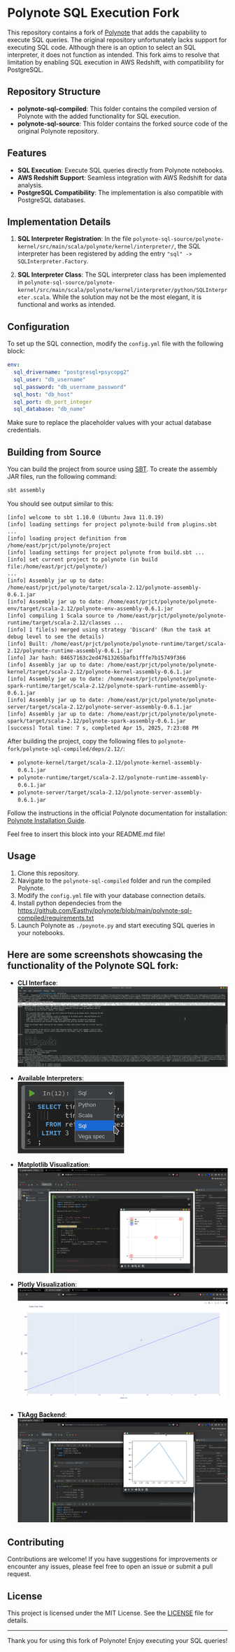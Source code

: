 # Polynote SQL Execution Fork

This repository contains a fork of [Polynote](https://github.com/polynote/polynote) that adds the capability to execute SQL queries. The original repository unfortunately lacks support for executing SQL code. Although there is an option to select an SQL interpreter, it does not function as intended. This fork aims to resolve that limitation by enabling SQL execution in AWS Redshift, with compatibility for PostgreSQL.

## Repository Structure

- **polynote-sql-compiled**: This folder contains the compiled version of Polynote with the added functionality for SQL execution.
- **polynote-sql-source**: This folder contains the forked source code of the original Polynote repository.

## Features

- **SQL Execution**: Execute SQL queries directly from Polynote notebooks.
- **AWS Redshift Support**: Seamless integration with AWS Redshift for data analysis.
- **PostgreSQL Compatibility**: The implementation is also compatible with PostgreSQL databases.

## Implementation Details

1. **SQL Interpreter Registration**: In the file `polynote-sql-source/polynote-kernel/src/main/scala/polynote/kernel/interpreter/`, the SQL interpreter has been registered by adding the entry `"sql" -> SQLInterpreter.Factory`.
   
2. **SQL Interpreter Class**: The SQL interpreter class has been implemented in `polynote-sql-source/polynote-kernel/src/main/scala/polynote/kernel/interpreter/python/SQLInterpreter.scala`. While the solution may not be the most elegant, it is functional and works as intended.

## Configuration

To set up the SQL connection, modify the `config.yml` file with the following block:

```yaml
env:
  sql_drivername: "postgresql+psycopg2"
  sql_user: "db_username"
  sql_password: "db_username_password"
  sql_host: "db_host"
  sql_port: db_port_integer
  sql_database: "db_name"
```

Make sure to replace the placeholder values with your actual database credentials.

## Building from Source

You can build the project from source using [SBT](https://www.scala-sbt.org/). To create the assembly JAR files, run the following command:

```bash
sbt assembly
```

You should see output similar to this:

```
[info] welcome to sbt 1.10.0 (Ubuntu Java 11.0.19)
[info] loading settings for project polynote-build from plugins.sbt ...
[info] loading project definition from /home/east/prjct/polynote/project
[info] loading settings for project polynote from build.sbt ...
[info] set current project to polynote (in build file:/home/east/prjct/polynote/)
...
[info] Assembly jar up to date: /home/east/prjct/polynote/target/scala-2.12/polynote-assembly-0.6.1.jar
[info] Assembly jar up to date: /home/east/prjct/polynote/polynote-env/target/scala-2.12/polynote-env-assembly-0.6.1.jar
[info] compiling 1 Scala source to /home/east/prjct/polynote/polynote-runtime/target/scala-2.12/classes ...
[info] 1 file(s) merged using strategy 'Discard' (Run the task at debug level to see the details)
[info] Built: /home/east/prjct/polynote/polynote-runtime/target/scala-2.12/polynote-runtime-assembly-0.6.1.jar
[info] Jar hash: 84657163c2ed47613265bafb1fffe7b15749f366
[info] Assembly jar up to date: /home/east/prjct/polynote/polynote-kernel/target/scala-2.12/polynote-kernel-assembly-0.6.1.jar
[info] Assembly jar up to date: /home/east/prjct/polynote/polynote-spark-runtime/target/scala-2.12/polynote-spark-runtime-assembly-0.6.1.jar
[info] Assembly jar up to date: /home/east/prjct/polynote/polynote-server/target/scala-2.12/polynote-server-assembly-0.6.1.jar
[info] Assembly jar up to date: /home/east/prjct/polynote/polynote-spark/target/scala-2.12/polynote-spark-assembly-0.6.1.jar
[success] Total time: 7 s, completed Apr 15, 2025, 7:23:08 PM
```

After building the project, copy the following files to `polynote-fork/polynote-sql-compiled/deps/2.12/`:

- `polynote-kernel/target/scala-2.12/polynote-kernel-assembly-0.6.1.jar`
- `polynote-runtime/target/scala-2.12/polynote-runtime-assembly-0.6.1.jar`
- `polynote-server/target/scala-2.12/polynote-server-assembly-0.6.1.jar`

Follow the instructions in the official Polynote documentation for installation: [Polynote Installation Guide](https://polynote.org/latest/docs/installation/).


Feel free to insert this block into your README.md file!

## Usage

1. Clone this repository.
2. Navigate to the `polynote-sql-compiled` folder and run the compiled Polynote.
3. Modify the `config.yml` file with your database connection details.
4. Install python dependecies from the https://github.com/Easthy/polynote/blob/main/polynote-sql-compiled/requirements.txt
5. Launch Polynote as `./poynote.py` and start executing SQL queries in your notebooks.

## Here are some screenshots showcasing the functionality of the Polynote SQL fork:

- **CLI Interface**:  
  ![CLI Interface](https://github.com/Easthy/polynote/blob/main/polynote-sql-compiled/cli.png)

- **Available Interpreters**:  
  ![Available Interpreters](https://github.com/Easthy/polynote/blob/main/polynote-sql-compiled/interpretators.png)

- **Matplotlib Visualization**:  
  ![Matplotlib Visualization](https://github.com/Easthy/polynote/blob/main/polynote-sql-compiled/matplotlib.png)

- **Plotly Visualization**:  
  ![Plotly Visualization](https://github.com/Easthy/polynote/blob/main/polynote-sql-compiled/plotly.png)

- **TkAgg Backend**:  
  ![TkAgg Backend](https://github.com/Easthy/polynote/blob/main/polynote-sql-compiled/tk_agg.png)

## Contributing

Contributions are welcome! If you have suggestions for improvements or encounter any issues, please feel free to open an issue or submit a pull request.

## License

This project is licensed under the MIT License. See the [LICENSE](LICENSE) file for details.

---

Thank you for using this fork of Polynote! Enjoy executing your SQL queries!
